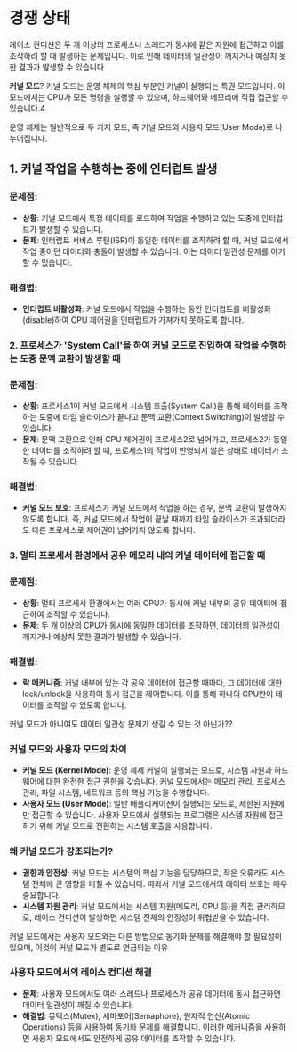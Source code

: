 # 경쟁 상태

레이스 컨디션은 두 개 이상의 프로세스나 스레드가 동시에 같은 자원에 접근하고 이를 조작하려 할 때 발생하는 문제입니다. 이로 인해 데이터의 일관성이 깨지거나 예상치 못한 결과가 발생할 수 있습니다

**커널 모드**? 커널 모드는 운영 체제의 핵심 부분인 커널이 실행되는 특권 모드입니다. 이 모드에서는 CPU가 모든 명령을 실행할 수 있으며, 하드웨어와 메모리에 직접 접근할 수 있습니다.4

운영 체제는 일반적으로 두 가지 모드, 즉 커널 모드와 사용자 모드(User Mode)로 나누어집니다.

## 1. 커널 작업을 수행하는 중에 인터럽트 발생

### 문제점:

- **상황**: 커널 모드에서 특정 데이터를 로드하여 작업을 수행하고 있는 도중에 인터럽트가 발생할 수 있습니다.
- **문제**: 인터럽트 서비스 루틴(ISR)이 동일한 데이터를 조작하려 할 때, 커널 모드에서 작업 중이던 데이터와 충돌이 발생할 수 있습니다. 이는 데이터 일관성 문제를 야기할 수 있습니다.

### 해결법:

- **인터럽트 비활성화**: 커널 모드에서 작업을 수행하는 동안 인터럽트를 비활성화(disable)하여 CPU 제어권을 인터럽트가 가져가지 못하도록 합니다.

### 2. 프로세스가 'System Call'을 하여 커널 모드로 진입하여 작업을 수행하는 도중 문맥 교환이 발생할 때

### 문제점:

- **상황**: 프로세스1이 커널 모드에서 시스템 호출(System Call)을 통해 데이터를 조작하는 도중에 타임 슬라이스가 끝나고 문맥 교환(Context Switching)이 발생할 수 있습니다.
- **문제**: 문맥 교환으로 인해 CPU 제어권이 프로세스2로 넘어가고, 프로세스2가 동일한 데이터를 조작하려 할 때, 프로세스1의 작업이 반영되지 않은 상태로 데이터가 조작될 수 있습니다.

### 해결법:

- **커널 모드 보호**: 프로세스가 커널 모드에서 작업을 하는 경우, 문맥 교환이 발생하지 않도록 합니다. 즉, 커널 모드에서 작업이 끝날 때까지 타임 슬라이스가 초과되더라도 다른 프로세스로 제어권이 넘어가지 않도록 합니다.

### 3. 멀티 프로세서 환경에서 공유 메모리 내의 커널 데이터에 접근할 때

### 문제점:

- **상황**: 멀티 프로세서 환경에서는 여러 CPU가 동시에 커널 내부의 공유 데이터에 접근하여 조작할 수 있습니다.
- **문제**: 두 개 이상의 CPU가 동시에 동일한 데이터를 조작하면, 데이터의 일관성이 깨지거나 예상치 못한 결과가 발생할 수 있습니다.

### 해결법:

- **락 메커니즘**: 커널 내부에 있는 각 공유 데이터에 접근할 때마다, 그 데이터에 대한 lock/unlock을 사용하여 동시 접근을 제어합니다. 이를 통해 하나의 CPU만이 데이터를 조작할 수 있도록 합니다.

커널 모드가 아니여도 데이터 일관성 문제가 생길 수 있는 것 아닌가??

### 커널 모드와 사용자 모드의 차이

- **커널 모드 (Kernel Mode)**: 운영 체제 커널이 실행되는 모드로, 시스템 자원과 하드웨어에 대한 완전한 접근 권한을 갖습니다. 커널 모드에서는 메모리 관리, 프로세스 관리, 파일 시스템, 네트워크 등의 핵심 기능을 수행합니다.
- **사용자 모드 (User Mode)**: 일반 애플리케이션이 실행되는 모드로, 제한된 자원에만 접근할 수 있습니다. 사용자 모드에서 실행되는 프로그램은 시스템 자원에 접근하기 위해 커널 모드로 전환하는 시스템 호출을 사용합니다.

### 왜 커널 모드가 강조되는가?

- **권한과 안전성**: 커널 모드는 시스템의 핵심 기능을 담당하므로, 작은 오류라도 시스템 전체에 큰 영향을 미칠 수 있습니다. 따라서 커널 모드에서의 데이터 보호는 매우 중요합니다.
- **시스템 자원 관리**: 커널 모드에서는 시스템 자원(메모리, CPU 등)을 직접 관리하므로, 레이스 컨디션이 발생하면 시스템 전체의 안정성이 위협받을 수 있습니다.

커널 모드에서는 사용자 모드와는 다른 방법으로 동기화 문제를 해결해야 할 필요성이 있으며, 이것이 커널 모드가 별도로 언급되는 이유

### 사용자 모드에서의 레이스 컨디션 해결

- **문제**: 사용자 모드에서도 여러 스레드나 프로세스가 공유 데이터에 동시 접근하면 데이터 일관성이 깨질 수 있습니다.
- **해결법**: 뮤텍스(Mutex), 세마포어(Semaphore), 원자적 연산(Atomic Operations) 등을 사용하여 동기화 문제를 해결합니다. 이러한 메커니즘을 사용하면 사용자 모드에서도 안전하게 공유 데이터를 조작할 수 있습니다.
